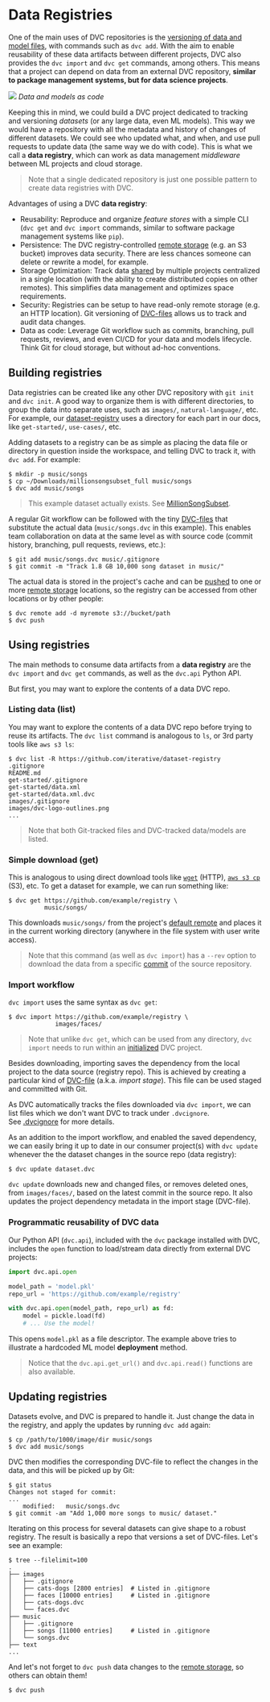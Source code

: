 # Data Registries

One of the main uses of <abbr>DVC repositories</abbr> is the
[versioning of data and model files](/doc/use-cases/data-and-model-files-versioning),
with commands such as `dvc add`. With the aim to enable reusability of these
<abbr>data artifacts</abbr> between different projects, DVC also provides the
`dvc import` and `dvc get` commands, among others. This means that a project can
depend on data from an external DVC repository, **similar to package management
systems, but for data science projects**.

![](/img/data-registry.png) _Data and models as code_

Keeping this in mind, we could build a <abbr>DVC project</abbr> dedicated to
tracking and versioning _datasets_ (or any large data, even ML models). This way
we would have a repository with all the metadata and history of changes of
different datasets. We could see who updated what, and when, and use pull
requests to update data (the same way we do with code). This is what we call a
**data registry**, which can work as data management _middleware_ between ML
projects and cloud storage.

> Note that a single dedicated repository is just one possible pattern to create
> data registries with DVC.

Advantages of using a DVC **data registry**:

- Reusability: Reproduce and organize _feature stores_ with a simple CLI
  (`dvc get` and `dvc import` commands, similar to software package management
  systems like `pip`).
- Persistence: The DVC registry-controlled
  [remote storage](/doc/command-reference/remote) (e.g. an S3 bucket) improves
  data security. There are less chances someone can delete or rewrite a model,
  for example.
- Storage Optimization: Track data
  [shared](/doc/use-cases/sharing-data-and-model-files) by multiple projects
  centralized in a single location (with the ability to create distributed
  copies on other remotes). This simplifies data management and optimizes space
  requirements.
- Security: Registries can be setup to have read-only remote storage (e.g. an
  HTTP location). Git versioning of [DVC-files](/doc/user-guide/dvc-file-format)
  allows us to track and audit data changes.
- Data as code: Leverage Git workflow such as commits, branching, pull requests,
  reviews, and even CI/CD for your data and models lifecycle. Think Git for
  cloud storage, but without ad-hoc conventions.

## Building registries

Data registries can be created like any other <abbr>DVC repository</abbr> with
`git init` and `dvc init`. A good way to organize them is with different
directories, to group the data into separate uses, such as `images/`,
`natural-language/`, etc. For example, our
[dataset-registry](https://github.com/iterative/dataset-registry) uses a
directory for each part in our docs, like `get-started/`, `use-cases/`, etc.

Adding datasets to a registry can be as simple as placing the data file or
directory in question inside the <abbr>workspace</abbr>, and telling DVC to
track it, with `dvc add`. For example:

```dvc
$ mkdir -p music/songs
$ cp ~/Downloads/millionsongsubset_full music/songs
$ dvc add music/songs
```

> This example dataset actually exists. See
> [MillionSongSubset](http://millionsongdataset.com/pages/getting-dataset/#subset).

A regular Git workflow can be followed with the tiny
[DVC-files](/doc/user-guide/dvc-file-format) that substitute the actual data
(`music/songs.dvc` in this example). This enables team collaboration on data at
the same level as with source code (commit history, branching, pull requests,
reviews, etc.):

```dvc
$ git add music/songs.dvc music/.gitignore
$ git commit -m "Track 1.8 GB 10,000 song dataset in music/"
```

The actual data is stored in the project's <abbr>cache</abbr> and can be
[pushed](/doc/command-reference/push) to one or more
[remote storage](/doc/command-reference/remote) locations, so the registry can
be accessed from other locations or by other people:

```dvc
$ dvc remote add -d myremote s3://bucket/path
$ dvc push
```

## Using registries

The main methods to consume <abbr>data artifacts</abbr> from a **data registry**
are the `dvc import` and `dvc get` commands, as well as the `dvc.api` Python
API.

But first, you may want to explore the contents of a data DVC repo.

### Listing data (list)

You may want to explore the contents of a data DVC repo before trying to reuse
its artifacts. The `dvc list` command is analogous to `ls`, or 3rd party tools
like `aws s3 ls`:

```dvc
$ dvc list -R https://github.com/iterative/dataset-registry
.gitignore
README.md
get-started/.gitignore
get-started/data.xml
get-started/data.xml.dvc
images/.gitignore
images/dvc-logo-outlines.png
...
```

> Note that both Git-tracked files and DVC-tracked data/models are listed.

### Simple download (get)

This is analogous to using direct download tools like
[`wget`](https://www.gnu.org/software/wget/) (HTTP),
[`aws s3 cp`](https://docs.aws.amazon.com/cli/latest/reference/s3/cp.html) (S3),
etc. To get a dataset for example, we can run something like:

```dvc
$ dvc get https://github.com/example/registry \
          music/songs/
```

This downloads `music/songs/` from the <abbr>project</abbr>'s
[default remote](/doc/command-reference/remote/default) and places it in the
current working directory (anywhere in the file system with user write access).

> Note that this command (as well as `dvc import`) has a `--rev` option to
> download the data from a specific [commit](https://git-scm.com/docs/revisions)
> of the source <abbr>repository</abbr>.

### Import workflow

`dvc import` uses the same syntax as `dvc get`:

```dvc
$ dvc import https://github.com/example/registry \
             images/faces/
```

> Note that unlike `dvc get`, which can be used from any directory, `dvc import`
> needs to run within an [initialized](/doc/command-reference/init) DVC project.

Besides downloading, importing saves the dependency from the local project to
the data source (registry repo). This is achieved by creating a particular kind
of [DVC-file](/doc/user-guide/dvc-file-format) (a.k.a. _import stage_). This
file can be used staged and committed with Git.

As DVC automatically tracks the files downloaded via `dvc import`, we can list files which we don't want DVC to track under `.dvcignore`.<br> 
See [.dvcignore](docs/user-guide/.dvcignore) for more details.  

As an addition to the import workflow, and enabled the saved dependency, we can
easily bring it up to date in our consumer project(s) with `dvc update` whenever
the the dataset changes in the source repo (data registry):

```dvc
$ dvc update dataset.dvc
```

`dvc update` downloads new and changed files, or removes deleted ones, from
`images/faces/`, based on the latest commit in the source repo. It also updates
the project dependency metadata in the import stage (DVC-file).

### Programmatic reusability of DVC data

Our Python API (`dvc.api`), included with the `dvc` package installed with DVC,
includes the `open` function to load/stream data directly from external
<abbr>DVC projects</abbr>:

```python
import dvc.api.open

model_path = 'model.pkl'
repo_url = 'https://github.com/example/registry'

with dvc.api.open(model_path, repo_url) as fd:
    model = pickle.load(fd)
    # ... Use the model!
```

This opens `model.pkl` as a file descriptor. The example above tries to
illustrate a hardcoded ML model **deployment** method.

> Notice that the `dvc.api.get_url()` and `dvc.api.read()` functions are also
> available.

## Updating registries

Datasets evolve, and DVC is prepared to handle it. Just change the data in the
registry, and apply the updates by running `dvc add` again:

```dvc
$ cp /path/to/1000/image/dir music/songs
$ dvc add music/songs
```

DVC then modifies the corresponding DVC-file to reflect the changes in the data,
and this will be picked up by Git:

```dvc
$ git status
Changes not staged for commit:
...
	modified:   music/songs.dvc
$ git commit -am "Add 1,000 more songs to music/ dataset."
```

Iterating on this process for several datasets can give shape to a robust
registry. The result is basically a repo that versions a set of DVC-files. Let's
see an example:

```dvc
$ tree --filelimit=100
.
├── images
│   ├── .gitignore
│   ├── cats-dogs [2800 entries]  # Listed in .gitignore
│   ├── faces [10000 entries]     # Listed in .gitignore
│   ├── cats-dogs.dvc
│   └── faces.dvc
├── music
│   ├── .gitignore
│   ├── songs [11000 entries]     # Listed in .gitignore
│   └── songs.dvc
├── text
...
```

And let's not forget to `dvc push` data changes to the
[remote storage](/doc/command-reference/remote), so others can obtain them!

```
$ dvc push
```
